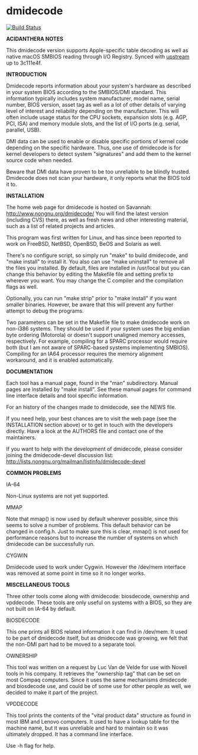 dmidecode
=========

[![Build Status](https://github.com/acidanthera/dmidecode/workflows/CI/badge.svg?branch=master)](https://github.com/acidanthera/dmidecode/actions)

**ACIDANTHERA NOTES**

This dmidecode version supports Apple-specific table decoding as well
as native macOS SMBIOS reading through I/O Registry. Synced with
[upstream](http://git.savannah.gnu.org/cgit/dmidecode.git) up to 3c111e4f.

**INTRODUCTION**

Dmidecode reports information about your system's hardware as described in
your system BIOS according to the SMBIOS/DMI standard. This information
typically includes system manufacturer, model name, serial number, BIOS
version, asset tag as well as a lot of other details of varying level of
interest and reliability depending on the manufacturer. This will often
include usage status for the CPU sockets, expansion slots (e.g. AGP, PCI,
ISA) and memory module slots, and the list of I/O ports (e.g. serial,
parallel, USB).

DMI data can be used to enable or disable specific portions of kernel code
depending on the specific hardware. Thus, one use of dmidecode is for kernel
developers to detect system "signatures" and add them to the kernel source
code when needed.

Beware that DMI data have proven to be too unreliable to be blindly trusted.
Dmidecode does not scan your hardware, it only reports what the BIOS told it
to.


**INSTALLATION**

The home web page for dmidecode is hosted on Savannah:
  http://www.nongnu.org/dmidecode/
You will find the latest version (including CVS) there, as well as fresh news
and other interesting material, such as a list of related projects and
articles.

This program was first written for Linux, and has since been reported to work
on FreeBSD, NetBSD, OpenBSD, BeOS and Solaris as well.

There's no configure script, so simply run "make" to build dmidecode, and
"make install" to install it. You also can use "make uninstall" to remove
all the files you installed. By default, files are installed in /usr/local
but you can change this behavior by editing the Makefile file and setting
prefix to wherever you want. You may change the C compiler and the
compilation flags as well.

Optionally, you can run "make strip" prior to "make install" if you want
smaller binaries. However, be aware that this will prevent any further
attempt to debug the programs.

Two parameters can be set in the Makefile file to make dmidecode work on
non-i386 systems. They should be used if your system uses the big endian
byte ordering (Motorola) or doesn't support unaligned memory accesses,
respectively. For example, compiling for a SPARC processor would require
both (but I am not aware of SPARC-based systems implementing SMBIOS).
Compiling for an IA64 processor requires the memory alignment workaround,
and it is enabled automatically.


**DOCUMENTATION**

Each tool has a manual page, found in the "man" subdirectory. Manual pages
are installed by "make install". See these manual pages for command line
interface details and tool specific information.

For an history of the changes made to dmidecode, see the NEWS file.

If you need help, your best chances are to visit the web page (see the
INSTALLATION section above) or to get in touch with the developers directly.
Have a look at the AUTHORS file and contact one of the maintainers.

If you want to help with the development of dmidecode, please consider
joining the dmidecode-devel discussion list:
  http://lists.nongnu.org/mailman/listinfo/dmidecode-devel


**COMMON PROBLEMS**

IA-64

Non-Linux systems are not yet supported.

MMAP

Note that mmap() is now used by default wherever possible, since this seems
to solve a number of problems. This default behavior can be changed in
config.h. Just to make sure this is clear, mmap() is not used for performance
reasons but to increase the number of systems on which dmidecode can be
successfully run.

CYGWIN

Dmidecode used to work under Cygwin. However the /dev/mem interface was
removed at some point in time so it no longer works.


**MISCELLANEOUS TOOLS**

Three other tools come along with dmidecode: biosdecode, ownership and
vpddecode. These tools are only useful on systems with a BIOS, so they
are not built on IA-64 by default.

BIOSDECODE

This one prints all BIOS related information it can find in /dev/mem.
It used to be part of dmidecode itself, but as dmidecode was growing,
we felt that the non-DMI part had to be moved to a separate tool.

OWNERSHIP

This tool was written on a request by Luc Van de Velde for use with Novell
tools in his company. It retrieves the "ownership tag" that can be set on
most Compaq computers. Since it uses the same mechanisms dmidecode and
biosdecode use, and could be of some use for other people as well, we
decided to make it part of the project.

VPDDECODE

This tool prints the contents of the "vital product data" structure as
found in most IBM and Lenovo computers. It used to have a lookup table
for the machine name, but it was unreliable and hard to maintain so it
was ultimately dropped. It has a command line interface.

Use -h flag for help.
